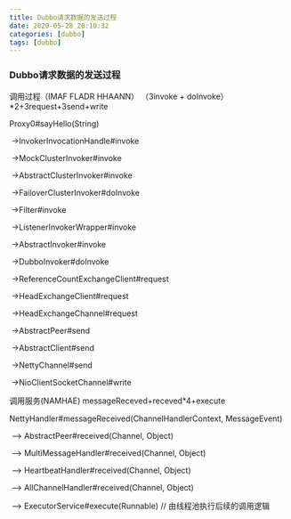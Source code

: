 ```yaml
---
title: Dubbo请求数据的发送过程
date: 2020-05-28 20:10:32
categories: [dubbo]
tags: [dubbo]
---
```


### Dubbo请求数据的发送过程

调用过程（IMAF FLADR HHAANN） （3invoke + doInvoke）*2+3request+3send+write

Proxy0#sayHello(String)

​	->InvokerInvocationHandle#invoke

​		->MockClusterInvoker#invoke

​			->AbstractClusterInvoker#invoke

​				->FailoverClusterInvoker#doInvoke

​					->Filter#invoke

​						->ListenerInvokerWrapper#invoke

​							->AbstractInvoker#invoke

​								->DubboInvoker#doInvoke

​									->ReferenceCountExchangeClient#request

​										->HeadExchangeClient#request

​											->HeadExchangeChannel#request

​												->AbstractPeer#send

​													->AbstractClient#send

​														->NettyChannel#send

​															->NioClientSocketChannel#write





调用服务(NAMHAE)  messageReceved+receved*4+execute

NettyHandler#messageReceived(ChannelHandlerContext, MessageEvent)  

​	—> AbstractPeer#received(Channel, Object)    

​		—> MultiMessageHandler#received(Channel, Object)      

​			—> HeartbeatHandler#received(Channel, Object)        

​				—> AllChannelHandler#received(Channel, Object)          

​					—> ExecutorService#execute(Runnable)    // 由线程池执行后续的调用逻辑

